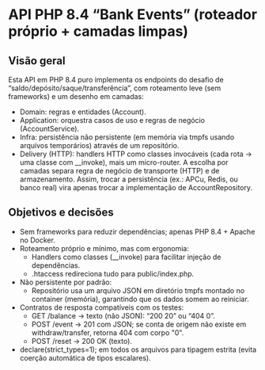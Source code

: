 # API PHP 8.4 “Bank Events” (roteador próprio + camadas limpas)
## Visão geral
Esta API em PHP 8.4 puro implementa os endpoints do desafio de “saldo/depósito/saque/transferência”, com roteamento leve (sem frameworks) e um desenho em camadas:
- Domain: regras e entidades (Account).
- Application: orquestra casos de uso e regras de negócio (AccountService).
- Infra: persistência não persistente (em memória via tmpfs usando arquivos temporários) através de um repositório.
- Delivery (HTTP): handlers HTTP como classes invocáveis (cada rota → uma classe com __invoke), mais um micro-router.
A escolha por camadas separa regra de negócio de transporte (HTTP) e de armazenamento. Assim, trocar a persistência (ex.: APCu, Redis, ou banco real) vira apenas trocar a implementação de AccountRepository.
## Objetivos e decisões
- Sem frameworks para reduzir dependências; apenas PHP 8.4 + Apache no Docker.
- Roteamento próprio e mínimo, mas com ergonomia:
    - Handlers como classes (__invoke) para facilitar injeção de dependências.
    - .htaccess redireciona tudo para public/index.php.
- Não persistente por padrão:
    - Repositório usa um arquivo JSON em diretório tmpfs montado no container (memória), garantindo que os dados somem ao reiniciar.
- Contratos de resposta compatíveis com os testes:
    - GET /balance → texto (não JSON): “200 20” ou “404 0”.
    - POST /event → 201 com JSON; se conta de origem não existe em withdraw/transfer, retorna 404 com corpo "0".
    - POST /reset → 200 OK (texto).
- declare(strict_types=1); em todos os arquivos para tipagem estrita (evita coerção automática de tipos escalares).
